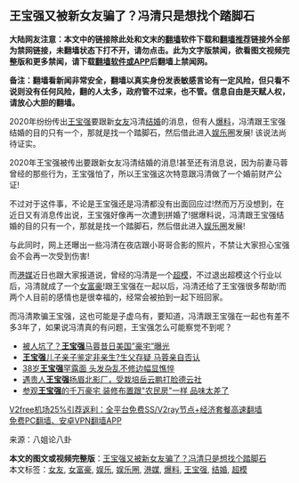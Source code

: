  <h2>王宝强又被新女友骗了？冯清只是想找个踏脚石</h2> <p class="notice"><b>大陆网友注意：本文中的链接除此处和文末的<a href="https://github.com/bannedbook/fanqiang" >翻墙</a>软件下载和<a href="https://github.com/killgcd/justmysocks/blob/master/README.md">翻墙推荐</a>链接外全部为禁网链接，未翻墙状态下打不开，请勿点击。此为文字版禁闻，欲看图文视频完整版和更多禁闻，请下载<a href="https://github.com/bannedbook/fanqiang">翻墙软件或APP</a>后翻墙上禁闻网。</p><p>备注：翻墙看新闻非常安全，翻墙以真实身份发表敏感言论有一定风险，但只看不说则没有任何风险，翻的人太多，政府管不过来，也不管。信息自由是天赋人权，请放心大胆的翻墙。</b></p>  <div class="entry"> <p id="summary">2020年纷纷传出<a href="https://www.bannedbook.org/bnews/tag/%e7%8e%8b%e5%ae%9d%e5%bc%ba/" class="st_tag internal_tag" rel="tag" title="标签 王宝强 下的日志">王宝强</a>要跟新<a href="https://www.bannedbook.org/bnews/tag/%e5%a5%b3%e5%8f%8b/" class="st_tag internal_tag" rel="tag" title="标签 女友 下的日志">女友</a>冯清<a href="https://www.bannedbook.org/bnews/tag/%e7%bb%93%e5%a9%9a/" class="st_tag internal_tag" rel="tag" title="标签 结婚 下的日志">结婚</a>的消息，但有人<a href="https://www.bannedbook.org/bnews/tag/%E7%88%86%E6%96%99/" class="st_tag internal_tag" rel="tag" title="标签 爆料 下的日志">爆料</a>，冯清跟王宝强结婚的目的只有一个，那就是找一个踏脚石，然后借此进入<a href="https://www.bannedbook.org/bnews/tag/%e5%a8%b1%e4%b9%90/" class="st_tag internal_tag" rel="tag" title="标签 娱乐 下的日志">娱乐</a>圈发展! 该说法尚待证实。</p> <p id="conimg">2020年王宝强被传出要跟新女友冯清结婚的消息!甚至还有消息说，因为前妻马蓉曾经的那些行为，王宝强怕了，所以王宝强这次特意跟冯清做了一个婚前财产公证!</p>  <p>不过对于这件事，不论是王宝强还是冯清都没有出面回应过!然而万万没想到，在近日又有消息传出说，王宝强好像再一次遭到拼婚了!据爆料说，冯清跟王宝强结婚的目的只有一个，那就是找一个踏脚石，然后借此进入<a href="https://www.bannedbook.org/bnews/tag/%e5%a8%b1%e4%b9%90%e5%9c%88/" class="st_tag internal_tag" rel="tag" title="标签 娱乐圈 下的日志">娱乐圈</a>发展!</p> <p>与此同时，网上还曝出一些冯清在夜店跟小哥哥合影的照片，不禁让大家担心宝强会不会再一次受到伤害!</p>  <p>而<a href="https://www.bannedbook.org/bnews/tag/%e6%b8%af%e5%aa%92/" class="st_tag internal_tag" rel="tag" title="标签 港媒 下的日志">港媒</a>近日也跟大家报道说，曾经的冯清是一个<a href="https://www.bannedbook.org/bnews/tag/%e8%b6%85%e6%a8%a1/" class="st_tag internal_tag" rel="tag" title="标签 超模 下的日志">超模</a>，不过退出超模这个行业以后，冯清就成了一个<a href="https://www.bannedbook.org/bnews/tag/%E5%A5%B3%E5%AF%8C%E8%B1%AA/" class="st_tag internal_tag" rel="tag" title="标签 女富豪 下的日志">女富豪</a>!跟王宝强在一起以后，冯清还给了王宝强很多帮助!而两个人目前的感情也是很幸福的，经常会被拍到一起下班回家。</p> <p>而冯清欺骗王宝强，这也可能是子虚乌有，要知道，冯清跟王宝强在一起也有差不多3年了，如果说冯清真的有问题，王宝强怎么可能察觉不到呢？</p>  <ul class='op-related-articles' title='相关阅读'> <li><a href='https://www.bannedbook.org/bnews/yule/20200925/1402721.html' target='_blank'>被人坑了？<b>王宝强</b>马蓉昔日美国”豪宅”曝光</a></li> <li><a href='https://www.bannedbook.org/bnews/baitai/20200901/1389101.html' target='_blank'><b>王宝强</b>儿子亲子鉴定非亲生?生父存疑 马蓉亲自否认</a></li> <li><a href='https://www.bannedbook.org/bnews/yule/20200807/1375948.html' target='_blank'>38岁<b>王宝强</b>罕露面 头发杂乱不修边幅显憔悴</a></li> <li><a href='https://www.bannedbook.org/bnews/comments/20200326/1369317.html' target='_blank'>遇贵人<b>王宝强</b>扬眉北影厂，受栽培岳云鹏打脸德云社</a></li> <li><a href='https://www.bannedbook.org/bnews/yule/20200626/1350541.html' target='_blank'>参观<b>王宝强</b>的千万豪宅 装修布置跟"农民房"一样 品味太差了</a></li> </ul> <p class="texttj"> <a href="https://www.bannedbook.org/forum23/topic22702.html" target="_blank">V2free机场25%引荐返利：全平台免费SS/V2ray节点+经济套餐高速翻墙</a><br/> <a href="https://github.com/bannedbook/fanqiang/wiki/%E7%A6%81%E9%97%BB%E7%BD%91%E5%AE%89%E5%8D%93%E7%BF%BB%E5%A2%99%E6%96%B0%E9%97%BBAPP" target="_blank">免费PC翻墙、安卓VPN翻墙APP</a></p><p> 来源：八姐论八卦 </p><a name='sharetosocial'></a>       <div><b>本文的图文或视频完整版</b>：<a href='https://www.bannedbook.org/bnews/yule/20201231/1458484.html'>王宝强又被新女友骗了？冯清只是想找个踏脚石</a></div>  </div><!--END ENTRY--> <div class="postfooter"> <div>本文标签：<a href="https://www.bannedbook.org/bnews/tag/%e5%a5%b3%e5%8f%8b/" rel="tag">女友</a>, <a href="https://www.bannedbook.org/bnews/tag/%E5%A5%B3%E5%AF%8C%E8%B1%AA/" rel="tag">女富豪</a>, <a href="https://www.bannedbook.org/bnews/tag/%e5%a8%b1%e4%b9%90/" rel="tag">娱乐</a>, <a href="https://www.bannedbook.org/bnews/tag/%e5%a8%b1%e4%b9%90%e5%9c%88/" rel="tag">娱乐圈</a>, <a href="https://www.bannedbook.org/bnews/tag/%e6%b8%af%e5%aa%92/" rel="tag">港媒</a>, <a href="https://www.bannedbook.org/bnews/tag/%E7%88%86%E6%96%99/" rel="tag">爆料</a>, <a href="https://www.bannedbook.org/bnews/tag/%e7%8e%8b%e5%ae%9d%e5%bc%ba/" rel="tag">王宝强</a>, <a href="https://www.bannedbook.org/bnews/tag/%e7%bb%93%e5%a9%9a/" rel="tag">结婚</a>, <a href="https://www.bannedbook.org/bnews/tag/%e8%b6%85%e6%a8%a1/" rel="tag">超模</a></div>  </div><!--END POSTFOOTER--> 